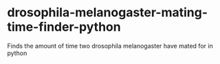 # drosophila-melanogaster-mating-time-finder-python
Finds the amount of time two drosophila melanogaster have mated for in python
